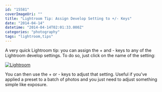 ```yaml
---
id: "15581"
coverImageUri: ""
title: "Lightroom Tip: Assign Develop Setting to +/- Keys"
date: "2014-04-14"
datetime: "2014-04-14T02:01:33.000Z"
categories: "photography"
tags: "lightroom,tips"
---
```


A very quick Lightroom tip: you can assign the + and \- keys to any of the Lightroom develop settings. To do so, just click on the name of the setting:

[![Lightroom](http://assets.brandonmartinez.com/brandonmartinez/2014/04/Lightroom.png)](http://assets.brandonmartinez.com/brandonmartinez/2014/04/Lightroom.png)

You can then use the + or \- keys to adjust that setting. Useful if you've applied a preset to a batch of photos and you just need to adjust something simple like exposure.
